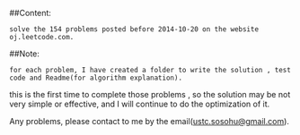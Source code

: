 ##Content: 

  `solve the 154 problems posted before 2014-10-20 on the website oj.leetcode.com.`

##Note:

  `for each problem, I have created a folder to write the solution , test code and Readme(for algorithm explanation).`

this is the first time to complete those problems , so the solution may be not very simple or effective, and I will continue to do the optimization of it.

Any problems, please contact to me by the email(ustc.sosohu@gmail.com).
